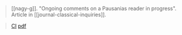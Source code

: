 > [[nagy-g]]. "Ongoing comments on a Pausanias reader in progress". Article in [[journal-classical-inquiries]].

> [CI](https://classical-inquiries.chs.harvard.edu/ongoing-comments-on-a-pausanias-reader-in-progress/)
> [pdf](a/nagy-g2020-08-07.pdf)